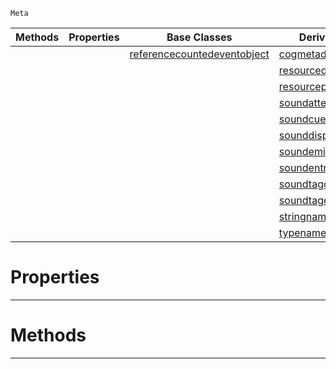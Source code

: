  `Meta`

|Methods|Properties|Base Classes|Derived Classes|
|---|---|---|---|
| | |[referencecountedeventobject](https://github.com/zeroengineteam/ZeroDocs/blob/master/code_reference/class_reference/referencecountedeventobject.markdown)|[cogmetadisplay](https://github.com/zeroengineteam/ZeroDocs/blob/master/code_reference/class_reference/cogmetadisplay.markdown)|
| | | |[resourcedisplayfunctions](https://github.com/zeroengineteam/ZeroDocs/blob/master/code_reference/class_reference/resourcedisplayfunctions.markdown)|
| | | |[resourcepackagedisplay](https://github.com/zeroengineteam/ZeroDocs/blob/master/code_reference/class_reference/resourcepackagedisplay.markdown)|
| | | |[soundattenuatordisplay](https://github.com/zeroengineteam/ZeroDocs/blob/master/code_reference/class_reference/soundattenuatordisplay.markdown)|
| | | |[soundcuedisplay](https://github.com/zeroengineteam/ZeroDocs/blob/master/code_reference/class_reference/soundcuedisplay.markdown)|
| | | |[sounddisplay](https://github.com/zeroengineteam/ZeroDocs/blob/master/code_reference/class_reference/sounddisplay.markdown)|
| | | |[soundemitterdisplay](https://github.com/zeroengineteam/ZeroDocs/blob/master/code_reference/class_reference/soundemitterdisplay.markdown)|
| | | |[soundentrydisplay](https://github.com/zeroengineteam/ZeroDocs/blob/master/code_reference/class_reference/soundentrydisplay.markdown)|
| | | |[soundtagdisplay](https://github.com/zeroengineteam/ZeroDocs/blob/master/code_reference/class_reference/soundtagdisplay.markdown)|
| | | |[soundtagentrydisplay](https://github.com/zeroengineteam/ZeroDocs/blob/master/code_reference/class_reference/soundtagentrydisplay.markdown)|
| | | |[stringnamedisplay](https://github.com/zeroengineteam/ZeroDocs/blob/master/code_reference/class_reference/stringnamedisplay.markdown)|
| | | |[typenamedisplay](https://github.com/zeroengineteam/ZeroDocs/blob/master/code_reference/class_reference/typenamedisplay.markdown)|


 #  Properties


---  
 #  Methods


---  
 

 